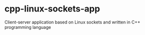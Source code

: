 # cpp-linux-sockets-app
Client-server application based on Linux sockets and written in C++ programming language
